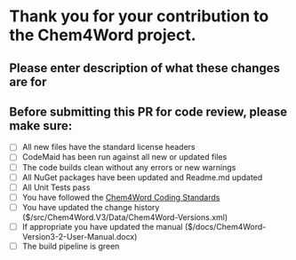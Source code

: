 # Thank you for your contribution to the Chem4Word project.

## Please enter description of what these changes are for

## Before submitting this PR for code review, please make sure:
- [ ] All new files have the standard license headers
- [ ] CodeMaid has been run against all new or updated files
- [ ] The code builds clean without any errors or new warnings
- [ ] All NuGet packages have been updated and Readme.md updated
- [ ] All Unit Tests pass
- [ ] You have followed the [Chem4Word Coding Standards](https://chem4word.visualstudio.com/C4W-VNext/_wiki/wikis/C4W-VNext.wiki/2/Coding-Standards#)
- [ ] You have updated the change history ($/src/Chem4Word.V3/Data/Chem4Word-Versions.xml)
- [ ] If appropriate you have updated the manual ($/docs/Chem4Word-Version3-2-User-Manual.docx)
- [ ] The build pipeline is green